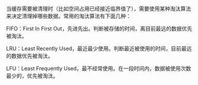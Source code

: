 当缓存需要被清理时（比如空间占用已经接近临界值了），需要使用某种淘汰算法来决定清理掉哪些数据。常用的淘汰算法有下面几种：



FIFO：First In First Out，先进先出。判断被存储的时间，离目前最远的数据优先被淘汰。



LRU：Least Recently Used，最近最少使用。判断最近被使用的时间，目前最远的数据优先被淘汰。



LFU：Least Frequently Used，最不经常使用。在一段时间内，数据被使用次数最少的，优先被淘汰。



